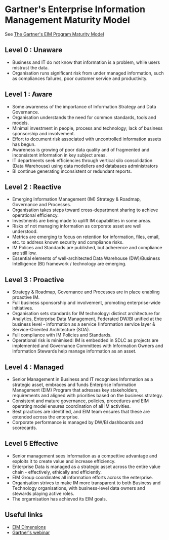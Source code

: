 # Gartner's Enterprise Information Management Maturity Model

See [The Gartner's EIM Program Maturity Model](https://image.slidesharecdn.com/chief-data-officer-forum-role-of-metadata-and-data-quality-in-data-analytics-feburary-2016-shared-ve-160217015631/95/iag-presentation-at-the-chief-data-officer-forum-sydney-8-638.jpg)

## Level 0 : Unaware 
* Business and IT do not know that information is a problem, while users mistrust the data.
* Organisation runs significant risk from under managed information, such as compliances failures, poor customer service and productivity. 

## Level 1 : Aware 
* Some awareness of the importance of Information Strategy and Data Governance.
* Organisation understands the need for common standards, tools and models.
* Minimal investment in people, process and technology; lack of business sponsorship and involvement.
* Effort to document risk associated with uncontrolled information assets has begun.
* Awareness is growing of poor data quality and of fragmented and inconsistent information in key subject areas.
* IT departments seek efficiencies through vertical silo consolidation (Data Warehouse) using data modellers and databases administrators
* BI continue generating inconsistent or redundant reports.

## Level 2 : Reactive 
* Emerging Information Management (IM) Strategy & Roadmap, Governance and Processes.
* Organisation takes steps toward cross-department sharing to achieve operational efficiency.
* Investments are being made to uplift IM capabilities in some areas.
* Risks of not managing information as corporate asset are well understood.
* Metrics are emerging to focus on retention for information, files, email, etc. to address known security and compliance risks.
* IM Polices and Standards are published, but adherence and compliance are still low.
* Essential elements of well-architected Data Warehouse (DW)/Business Intelligence (BI) framework / technology are emerging. 

## Level 3 : Proactive 
* Strategy & Roadmap, Governance and Processes are in place enabling proactive IM.
* Full business sponsorship and involvement, promoting enterprise-wide initiatives.
* Organisation sets standards for IM technology: distinct architecture for Analytics, Enterprise Data Management, Federated DW/BI unified at the business level - information as a service (Information service layer & Service-Oriented Architecture (SOA).
* Full compliance with IM Policies and Standards.
* Operational risk is minimised: IM is embedded in SDLC as projects are implemented and Governance Committees with Information Owners and Information Stewards help manage information as an asset. 

## Level 4 : Managed
* Senior Management in Business and IT recognises Information as a strategic asset, embraces and funds Enterprise Information Management (EIM) Program that adresses key stakeholders, requirements and aligned with priorities based on the business strategy.
* Consistent and mature governance, policies, procedures and EIM operating model ensures coordination of all IM activities.
* Best practices are identified, and EIM team ensures that these are extended across the enterprise.
* Corporate performance is managed by DW/BI dashboards and scorecards. 

## Level 5 Effective 
* Senior management sees information as a compettive advantage and exploits it to create value and increase efficiency.
* Enterprise Data is managed as a strategic asset across the entire value chain - effectively, ethically and efficiently.
* EIM Group coordinates all information efforts across the enterprise.
* Organisation strives to make IM more transparent to both Business and Technology organisations, with business-level data owners and stewards playing active roles.
* The orgarnisation has achieved its EIM goals.

## Useful links
* [EIM Dimensions](https://pbs.twimg.com/media/C5Rq1oEUoAErhXn.jpg)
* [Gartner's webinar](https://www.gartner.com/webinar/3576218?srcId=1-7290136482)

